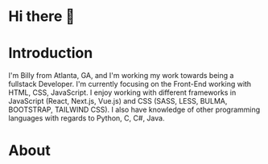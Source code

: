 # Hi there 👋

# Introduction

I'm Billy from Atlanta, GA, and I'm working my work towards being a fullstack Developer. I'm currently focusing on the Front-End working with HTML, CSS, JavaScript. I enjoy working with different frameworks in JavaScript (React, Next.js, Vue.js) and CSS (SASS, LESS, BULMA, BOOTSTRAP, TAILWIND CSS). I also have knowledge of other programming languages with regards to Python, C, C#, Java.

# About
